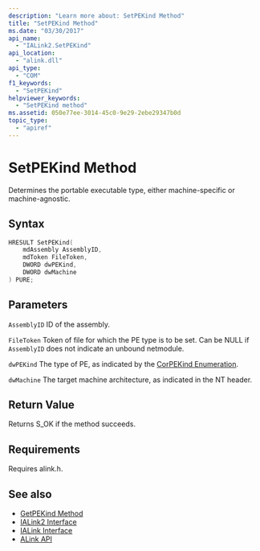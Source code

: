 ```yaml
---
description: "Learn more about: SetPEKind Method"
title: "SetPEKind Method"
ms.date: "03/30/2017"
api_name:
  - "IALink2.SetPEKind"
api_location:
  - "alink.dll"
api_type:
  - "COM"
f1_keywords:
  - "SetPEKind"
helpviewer_keywords:
  - "SetPEKind method"
ms.assetid: 050e77ee-3014-45c0-9e29-2ebe29347b0d
topic_type:
  - "apiref"
---
```

# SetPEKind Method

Determines the portable executable type, either machine-specific or machine-agnostic.

## Syntax

```cpp
HRESULT SetPEKind(
    mdAssembly AssemblyID,
    mdToken FileToken,
    DWORD dwPEKind,
    DWORD dwMachine
) PURE;
```

## Parameters

 `AssemblyID`
 ID of the assembly.

 `FileToken`
 Token of file for which the PE type is to be set. Can be NULL if `AssemblyID` does not indicate an unbound netmodule.

 `dwPEKind`
 The type of PE, as indicated by the [CorPEKind Enumeration](../../../core/unmanaged-api/metadata/enumerations/corpekind-enumeration.md).

 `dwMachine`
 The target machine architecture, as indicated in the NT header.

## Return Value

 Returns S_OK if the method succeeds.

## Requirements

 Requires alink.h.

## See also

- [GetPEKind Method](../../../core/unmanaged-api/metadata/interfaces/imetadataimport2-getpekind-method.md)
- [IALink2 Interface](ialink2-interface.md)
- [IALink Interface](ialink-interface.md)
- [ALink API](index.md)
